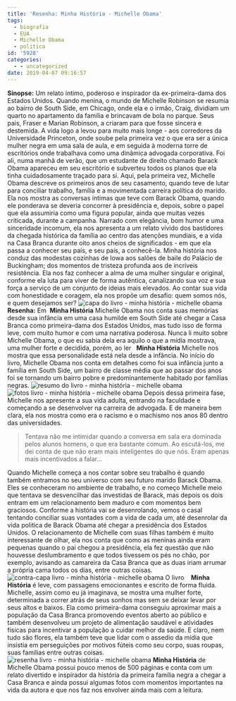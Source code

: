 ```yaml
---
title: 'Resenha: Minha História - Michelle Obama'
tags:
  - biografia
  - EUA
  - Michelle Obama
  - politica
id: '5928'
categories:
  - - uncategorized
date: 2019-04-07 09:16:57
---
```


**Sinopse:** Um relato íntimo, poderoso e inspirador da ex-primeira-dama dos Estados Unidos. Quando menina, o mundo de Michelle Robinson se resumia ao bairro de South Side, em Chicago, onde ela e o irmão, Craig, dividiam um quarto no apartamento da família e brincavam de bola no parque. Seus pais, Fraser e Marian Robinson, a criaram para que fosse sincera e destemida. A vida logo a levou para muito mais longe - aos corredores da Universidade Princeton, onde soube pela primeira vez o que era ser a única mulher negra em uma sala de aula, e em seguida à moderna torre de escritórios onde trabalhava como uma dinâmica advogada corporativa. Foi ali, numa manhã de verão, que um estudante de direito chamado Barack Obama apareceu em seu escritório e subverteu todos os planos que ela tinha cuidadosamente traçado para si. Aqui, pela primeira vez, Michelle Obama descreve os primeiros anos de seu casamento, quando teve de lutar para conciliar trabalho, família e a movimentada carreira política do marido. Ela nos mostra as conversas íntimas que teve com Barack Obama, quando ele ponderava se deveria concorrer à presidência e, depois, sobre o papel que ela assumiria como uma figura popular, ainda que muitas vezes criticada, durante a campanha. Narrado com elegância, bom humor e uma sinceridade incomum, ela nos apresenta a um relato vívido dos bastidores da chegada histórica da família ao centro das atenções mundiais, e a vida na Casa Branca durante oito anos cheios de significados - em que ela passa a conhecer seu país, e seu país, a conhecê-la. Minha história nos conduz das modestas cozinhas de Iowa aos salões de baile do Palácio de Buckingham; dos momentos de tristeza profunda aos de incríveis resistência. Ela nos faz conhecer a alma de uma mulher singular e original, conforme ela luta para viver de forma autêntica, canalizando sua voz e sua força a serviço de um conjunto de ideias mais elevados. Ao contar sua vida com honestidade e coragem, ela nos propõe um desafio: quem somos nós, e quem desejamos ser? ![capa do livro - minha história - michelle obama](/wp-content/uploads/2019/03/capa-livro-minha-história-michelle-obama.jpg "capa do livro - minha história - michelle obama") **Resenha:** Em  **Minha História** Michelle Obama nos conta suas memórias desde sua infância em uma casa humilde em South Side até chegar a Casa Branca como primeira-dama dos Estados Unidos, mas tudo isso de forma leve, com muito humor e com uma narrativa poderosa. Nunca li muito sobre Michelle Obama, o que eu sabia dela era aquilo o que a mídia mostrava, uma mulher forte e decidida, porém, ao ler   **Minha História** Michelle nos mostra que essa personalidade está nela desde a infância. No início do livro, Michelle Obama nos conta em detalhes como foi sua infância junto a família em South Side, um bairro de classe média que ao passar dos anos foi se tornando um bairro pobre e predominantemente habitado por famílias negras. ![resumo do livro - minha história - michelle obama](/wp-content/uploads/2019/03/resumo-livro-minha-história-michelle-obama.jpg "resumo do livro - minha história - michelle obama") ![fotos livro - minha história - michelle obama](/wp-content/uploads/2019/03/fotos-livro-minha-história-michelle-obama.jpg "fotos livro - minha história - michelle obama") Depois dessa primeira fase, Michelle nos apresente a sua vida adulta, entrando na faculdade e começando a se desenvolver na carreira de advogada. E de maneira bem clara, ela nos mostra como era o racismo e o machismo nos anos 80 dentro das universidades.

> Tentava não me intimidar quando a conversa em sala era dominada pelos alunos homens, o que era bastante comum. Ao escutá-los, me dei conta de que não eram mais inteligentes do que nós. Eram apenas mais incentivados a falar...

Quando Michelle começa a nos contar sobre seu trabalho é quando também entramos no seu universo com seu futuro marido Barack Obama. Eles se conheceram no ambiente de trabalho, e no começo Michelle meio que tentava se desvencilhar das investidas de Barack, mas depois os dois entram em um relacionamento bem maduro e com momentos bem graciosos. Conforme a história vai se desenrolando, vemos o casal tentando conciliar suas vontades com a vida de cada um, até desenrolar da vida politica de Barack Obama até chegar a presidência dos Estados Unidos. O relacionamento de Michelle com suas filhas também é muito interessante de olhar, ela nos conta que como as meninas ainda eram pequenas quando o pai chegou a presidência, ela fez questão que não houvesse deslumbramento e que todos tivessem os pés no chão, por exemplo, avisando as camareira da Casa Branca que as duas iriam arrumar a própria cama todos os dias, entre outras coisas. ![contra-capa livro - minha história - michelle obama](/wp-content/uploads/2019/03/contra-capa-livro-minha-história-michelle-obama.jpg "contra-capa livro - minha história - michelle obama") O livro    **Minha História** é leve, com passagens emocionantes e escrito de forma fluida. Michelle, assim como eu já imaginava, se mostra uma mulher forte, determinada a correr atrás de seus sonhos mas sem se deixar levar por seus altos e baixos. Ela como primeira-dama conseguiu aproximar mais a população da Casa Branca promovendo eventos aberto ao público e também desenvolveu um projeto de alimentação saudável e atividades físicas para incentivar a população a cuidar melhor da saúde. E claro, nem tudo são flores, ela também teve que lidar com o assedio da mídia que insistia em perseguições por motivos fúteis como seu corpo, suas roupas, suas famílias entre outras coisas. ![resenha livro - minha história - michelle obama](/wp-content/uploads/2019/03/resenha-livro-minha-história-michelle-obama.jpg "resenha livro - minha história - michelle obama") **Minha História** de Michelle Obama possui pouco menos de 500 páginas e conta com um relato divertido e inspirador da história da primeira família negra a chegar a Casa Branca e ainda possui algumas fotos com momentos importantes na vida da autora e que nos faz nos envolver ainda mais com a leitura.

